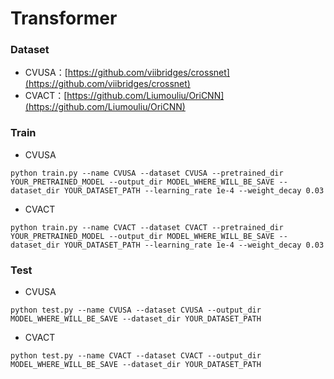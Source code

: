 # Transformer

### Dataset

* CVUSA：[https://github.com/viibridges/crossnet](https://github.com/viibridges/crossnet)
* CVACT：[https://github.com/Liumouliu/OriCNN](https://github.com/Liumouliu/OriCNN)

### Train
* CVUSA

```
python train.py --name CVUSA --dataset CVUSA --pretrained_dir YOUR_PRETRAINED_MODEL --output_dir MODEL_WHERE_WILL_BE_SAVE --dataset_dir YOUR_DATASET_PATH --learning_rate 1e-4 --weight_decay 0.03
```

* CVACT

```
python train.py --name CVACT --dataset CVACT --pretrained_dir YOUR_PRETRAINED_MODEL --output_dir MODEL_WHERE_WILL_BE_SAVE --dataset_dir YOUR_DATASET_PATH --learning_rate 1e-4 --weight_decay 0.03
```

### Test
* CVUSA

```
python test.py --name CVUSA --dataset CVUSA --output_dir MODEL_WHERE_WILL_BE_SAVE --dataset_dir YOUR_DATASET_PATH
```

* CVACT

```
python test.py --name CVACT --dataset CVACT --output_dir MODEL_WHERE_WILL_BE_SAVE --dataset_dir YOUR_DATASET_PATH
```